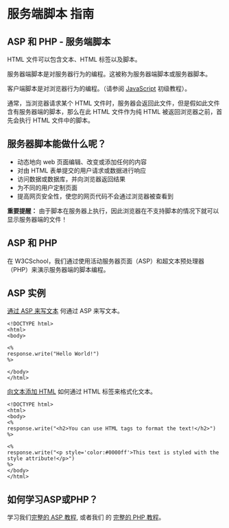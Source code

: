 # 服务端脚本 指南

## ASP 和 PHP - 服务端脚本

HTML 文件可以包含文本、HTML 标签以及脚本。

服务器端脚本是对服务器行为的编程。这被称为服务器端脚本或服务器脚本。

客户端脚本是对浏览器行为的编程。（请参阅 [JavaScript](/js/js-tutorial.html) 初级教程）。

通常，当浏览器请求某个 HTML 文件时，服务器会返回此文件，但是假如此文件含有服务器端的脚本，那么在此 HTML 文件作为纯 HTML 被返回浏览器之前，首先会执行 HTML 文件中的脚本。

## 服务器脚本能做什么呢？

*   动态地向 web 页面编辑、改变或添加任何的内容
*   对由 HTML 表单提交的用户请求或数据进行响应
*   访问数据或数据库，并向浏览器返回结果
*   为不同的用户定制页面
*   提高网页安全性，使您的网页代码不会通过浏览器被查看到

**重要提醒：** 由于脚本在服务器上执行，因此浏览器在不支持脚本的情况下就可以显示服务器端的文件！

## ASP 和 PHP

在 W3CSchool，我们通过使用活动服务器页面（ASP）和超文本预处理器（PHP）来演示服务器端的脚本编程。

## ASP 实例

[通过 ASP 来写文本](/try/showasp.php?filename=demo_text)
何通过 ASP 来写文本。

```
<!DOCTYPE html>
<html>
<body>

<%
response.write("Hello World!")
%>

</body>
</html>

```

[向文本添加 HTML](/try/showasp.php?filename=demo_formatting)
如何通过 HTML 标签来格式化文本。

```
<!DOCTYPE html>
<html>
<body>
<%
response.write("<h2>You can use HTML tags to format the text!</h2>")
%>

<%
response.write("<p style='color:#0000ff'>This text is styled with the style attribute!</p>")
%>
</body>
</html>

```

## 如何学习ASP或PHP？

学习我们[完整的 ASP 教程](/asp/asp-tutorial.html), 或者我们 的 [完整的 PHP 教程](/php/php-tutorial.html)。

